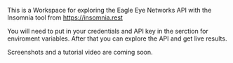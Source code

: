 This is a Workspace for exploring the Eagle Eye Networks API with the Insomnia tool from https://insomnia.rest

You will need to put in your credentials and API key in the serction for enviroment variables.  After that you can explore the API and get live results.

Screenshots and a tutorial video are coming soon.
